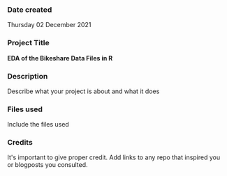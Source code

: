 ### Date created
Thursday 02 December 2021

### Project Title
**EDA of the Bikeshare Data Files in R**

### Description
Describe what your project is about and what it does

### Files used
Include the files used

### Credits
It's important to give proper credit. Add links to any repo that inspired you or blogposts you consulted.

